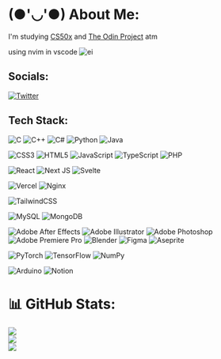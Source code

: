 # (●'◡'●) About Me:
I'm studying [CS50x](https://cs50.harvard.edu/x/2023/) and [The Odin Project](https://www.theodinproject.com/) atm

using nvim in vscode ![ei](https://cdn.discordapp.com/attachments/1063213439989854228/1069093713843863552/image.png)

## Socials:
[![Twitter](https://img.shields.io/badge/Twitter-%231DA1F2.svg?logo=Twitter&logoColor=white)](https://twitter.com/wxsonz) 

## Tech Stack:
![C](https://img.shields.io/badge/c-%2300599C.svg?style=flat-square&logo=c&logoColor=white)
![C++](https://img.shields.io/badge/c++-%2300599C.svg?style=flat-square&logo=c%2B%2B&logoColor=white)
![C#](https://img.shields.io/badge/c%23-%23239120.svg?style=flat-square&logo=c-sharp&logoColor=white) 
![Python](https://img.shields.io/badge/python-3670A0?style=flat-square&logo=python&logoColor=ffdd54) 
![Java](https://img.shields.io/badge/java-%23ED8B00.svg?style=flat-square&logo=java&logoColor=white) 

![CSS3](https://img.shields.io/badge/css3-%231572B6.svg?style=flat-square&logo=css3&logoColor=white) 
![HTML5](https://img.shields.io/badge/html5-%23E34F26.svg?style=flat-square&logo=html5&logoColor=white) 
![JavaScript](https://img.shields.io/badge/javascript-%23323330.svg?style=flat-square&logo=javascript&logoColor=%23F7DF1E) 
![TypeScript](https://img.shields.io/badge/typescript-%23007ACC.svg?style=flat-square&logo=typescript&logoColor=white) 
![PHP](https://img.shields.io/badge/php-%23777BB4.svg?style=flat-square&logo=php&logoColor=white) 

![React](https://img.shields.io/badge/react-%2320232a.svg?style=flat-square&logo=react&logoColor=%2361DAFB) 
![Next JS](https://img.shields.io/badge/Next-black?style=flat-square&logo=next.js&logoColor=white) 
![Svelte](https://img.shields.io/badge/svelte-%23f1413d.svg?style=flat-square&logo=svelte&logoColor=white) 

![Vercel](https://img.shields.io/badge/vercel-%23000000.svg?style=flat-square&logo=vercel&logoColor=white) 
![Nginx](https://img.shields.io/badge/nginx-%23009639.svg?style=flat-square&logo=nginx&logoColor=white) 

![TailwindCSS](https://img.shields.io/badge/tailwindcss-%2338B2AC.svg?style=flat-square&logo=tailwind-css&logoColor=white) 

![MySQL](https://img.shields.io/badge/mysql-%2300f.svg?style=flat-square&logo=mysql&logoColor=white) 
![MongoDB](https://img.shields.io/badge/MongoDB-%234ea94b.svg?style=flat-square&logo=mongodb&logoColor=white) 

![Adobe After Effects](https://img.shields.io/badge/Adobe%20After%20Effects-9999FF.svg?style=flat-square&logo=Adobe%20After%20Effects&logoColor=white)
![Adobe Illustrator](https://img.shields.io/badge/adobeillustrator-%23FF9A00.svg?style=flat-square&logo=adobeillustrator&logoColor=white)
![Adobe Photoshop](https://img.shields.io/badge/adobephotoshop-%2331A8FF.svg?style=flat-square&logo=adobephotoshop&logoColor=white)
![Adobe Premiere Pro](https://img.shields.io/badge/Adobe%20Premiere%20Pro-9999FF.svg?style=flat-square&logo=Adobe%20Premiere%20Pro&logoColor=white)
![Blender](https://img.shields.io/badge/blender-%23F5792A.svg?style=flat-square&logo=blender&logoColor=white)
![Figma](https://img.shields.io/badge/figma-%23F24E1E.svg?style=flat-square&logo=figma&logoColor=white)
![Aseprite](https://img.shields.io/badge/Aseprite-FFFFFF?style=flat-square&logo=Aseprite&logoColor=#7D929E)

![PyTorch](https://img.shields.io/badge/PyTorch-%23EE4C2C.svg?style=flat-square&logo=PyTorch&logoColor=white)
![TensorFlow](https://img.shields.io/badge/TensorFlow-%23FF6F00.svg?style=flat-square&logo=TensorFlow&logoColor=white)
![NumPy](https://img.shields.io/badge/numpy-%23013243.svg?style=flat-square&logo=numpy&logoColor=white)

![Arduino](https://img.shields.io/badge/-Arduino-00979D?style=flat-square&logo=Arduino&logoColor=white)
![Notion](https://img.shields.io/badge/Notion-%23000000.svg?style=flat-square&logo=notion&logoColor=white)

# 📊 GitHub Stats:
![](https://github-readme-stats.vercel.app/api?username=wxsonz&theme=gruvbox&hide_border=false&include_all_commits=true&count_private=true)<br/>
![](https://github-readme-streak-stats.herokuapp.com/?user=wxsonz&theme=gruvbox&hide_border=false)<br/>
![](https://github-readme-stats.vercel.app/api/top-langs/?username=wxsonz&theme=gruvbox&hide_border=false&include_all_commits=true&count_private=true&layout=compact)
